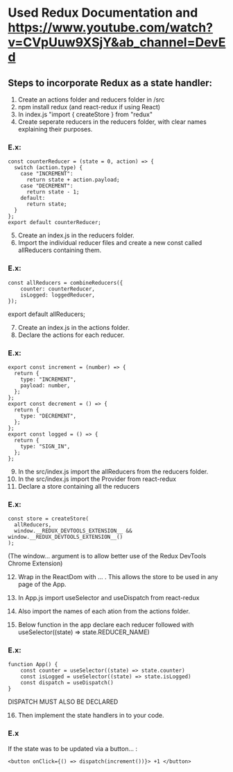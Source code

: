 # Used Redux Documentation and https://www.youtube.com/watch?v=CVpUuw9XSjY&ab_channel=DevEd

## Steps to incorporate Redux as a state handler:

1. Create an actions folder and reducers folder in /src
2. npm install redux (and react-redux if using React)
3. In index.js "import { createStore } from "redux"
4. Create seperate reducers in the reducers folder, with clear names explaining their purposes.

### E.x:

```
const counterReducer = (state = 0, action) => {
  switch (action.type) {
    case "INCREMENT":
      return state + action.payload;
    case "DECREMENT":
      return state - 1;
    default:
      return state;
  }
};
export default counterReducer;
```

5. Create an index.js in the reducers folder.
6. Import the individual reducer files and create a new const called allReducers containing them.

### E.x:

```
const allReducers = combineReducers({
    counter: counterReducer,
    isLogged: loggedReducer,
});
```

export default allReducers;

7. Create an index.js in the actions folder.
8. Declare the actions for each reducer.

### E.x:

```
export const increment = (number) => {
  return {
    type: "INCREMENT",
    payload: number,
  };
};
export const decrement = () => {
  return {
    type: "DECREMENT",
  };
};
export const logged = () => {
  return {
    type: "SIGN_IN",
  };
};
```

9. In the src/index.js import the allReducers from the reducers folder.
10. In the src/index.js import the Provider from react-redux
11. Declare a store containing all the reducers

### E.x:

```
const store = createStore(
  allReducers,
  window.__REDUX_DEVTOOLS_EXTENSION__ && window.__REDUX_DEVTOOLS_EXTENSION__()
);
```

(The window... argument is to allow better use of the Redux DevTools Chrome Extension)

12. Wrap <App /> in the ReactDom with <Provider store={store}> ... </Provider>. This allows the store to be used in any page of the App.

13. In App.js import useSelector and useDispatch from react-redux
14. Also import the names of each ation from the actions folder.
15. Below function in the app declare each reducer followed with useSelector((state) => state.REDUCER_NAME)

### E.x:

```
function App() {
    const counter = useSelector((state) => state.counter)
    const isLogged = useSelector((state) => state.isLogged)
    const dispatch = useDispatch()
}
```

DISPATCH MUST ALSO BE DECLARED

16. Then implement the state handlers in to your code.

### E.x

If the state was to be updated via a button... :

```
<button onClick={() => dispatch(increment())}> +1 </button>
```
